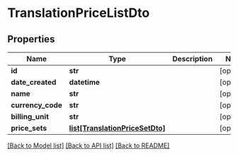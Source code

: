 # TranslationPriceListDto

## Properties
Name | Type | Description | Notes
------------ | ------------- | ------------- | -------------
**id** | **str** |  | [optional] 
**date_created** | **datetime** |  | [optional] 
**name** | **str** |  | [optional] 
**currency_code** | **str** |  | [optional] 
**billing_unit** | **str** |  | [optional] 
**price_sets** | [**list[TranslationPriceSetDto]**](TranslationPriceSetDto.md) |  | [optional] 

[[Back to Model list]](../README.md#documentation-for-models) [[Back to API list]](../README.md#documentation-for-api-endpoints) [[Back to README]](../README.md)


